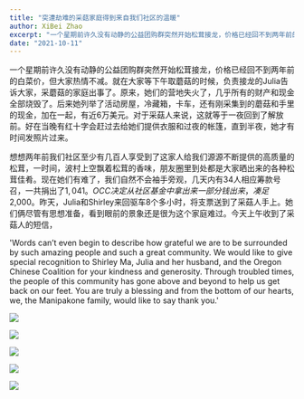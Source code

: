 ```yaml
---
title: "突遭劫难的采菇家庭得到来自我们社区的温暖"
author: XiBei Zhao
excerpt: "一个星期前许久没有动静的公益团购群突然开始松茸接龙，价格已经回不到两年前的白菜价，但大家热情不减。就在大家等下午取蘑菇的时候，负责接龙的Julia告诉大家，采蘑菇的家庭出事了。原来，她们的营地失火了，几乎所有的财产和现金全部烧毁了。对于采菇人来说，这就等于一夜回到了解放前。好在当晚有红十字会赶过去给她们提供衣服和过夜的帐篷，直到半夜，她才有时间发照片过来。"
date: "2021-10-11"
---
```


一个星期前许久没有动静的公益团购群突然开始松茸接龙，价格已经回不到两年前的白菜价，但大家热情不减。就在大家等下午取蘑菇的时候，负责接龙的Julia告诉大家，采蘑菇的家庭出事了。原来，她们的营地失火了，几乎所有的财产和现金全部烧毁了。后来她列举了活动房屋，冷藏箱，卡车，还有刚采集到的蘑菇和手里的现金，加在一起，有近6万美元。对于采菇人来说，这就等于一夜回到了解放前。好在当晚有红十字会赶过去给她们提供衣服和过夜的帐篷，直到半夜，她才有时间发照片过来。

想想两年前我们社区至少有几百人享受到了这家人给我们源源不断提供的高质量的松茸，一时间，波村上空飘着松茸的香味，朋友圈里到处都是大家晒出来的各种松茸佳肴。现在她们有难了，我们自然不会袖手旁观，几天内有34人相应筹款号召，一共捐出了$1,041。OCC决定从社区基金中拿出来一部分钱出来，凑足$2,000。昨天，Julia和Shirley来回驱车8个多小时，将支票送到了采菇人手上。她们俩尽管有思想准备，看到眼前的景象还是很为这个家庭难过。今天上午收到了采菇人的短信，

'Words can’t even begin to describe how grateful we are to be surrounded by such amazing people and such a great community. We would like to give special recognition to Shirley Ma, Julia and her husband, and the Oregon Chinese Coalition for your kindness and generosity. Through troubled times, the people of this community has gone above and beyond to help us get back on our feet. You are truly a blessing and from the bottom of our hearts, we, the Manipakone family, would like to say thank you.'

![](https://res.cloudinary.com/dhngj18do/image/upload/f_auto,q_auto/v1/images/Wechat%20Image_20211011190115)

![](https://res.cloudinary.com/dhngj18do/image/upload/f_auto,q_auto/v1/images/Wechat%20Image_20211011185245)

![](https://res.cloudinary.com/dhngj18do/image/upload/f_auto,q_auto/v1/images/Wechat%20Image_20211011185237)

![](https://res.cloudinary.com/dhngj18do/image/upload/f_auto,q_auto/v1/images/Wechat%20Image_20211011185222)

![](https://res.cloudinary.com/dhngj18do/image/upload/f_auto,q_auto/v1/images/Wechat%20Image_20211011185254)
